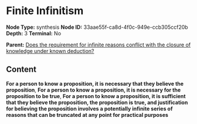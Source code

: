 # Finite Infinitism

**Node Type:** synthesis
**Node ID:** 33aae55f-ca8d-4f0c-949e-ccb305ccf20b
**Depth:** 3
**Terminal:** No

**Parent:** [Does the requirement for infinite reasons conflict with the closure of knowledge under known deduction?](does-the-requirement-for-infinite-reasons-conflict-with-the-closure-of-knowledge-under-known-deduction.md)

## Content

**For a person to know a proposition, it is necessary that they believe the proposition**, **For a person to know a proposition, it is necessary for the proposition to be true**, **For a person to know a proposition, it is sufficient that they believe the proposition, the proposition is true, and justification for believing the proposition involves a potentially infinite series of reasons that can be truncated at any point for practical purposes**
